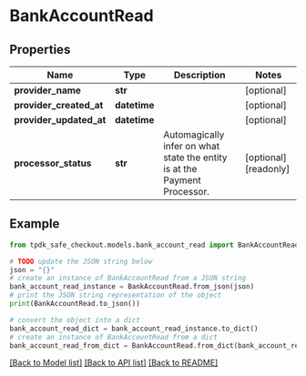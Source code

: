 # BankAccountRead



## Properties

Name | Type | Description | Notes
------------ | ------------- | ------------- | -------------
**provider_name** | **str** |  | [optional] 
**provider_created_at** | **datetime** |  | [optional] 
**provider_updated_at** | **datetime** |  | [optional] 
**processor_status** | **str** | Automagically infer on what state the entity is at the Payment Processor. | [optional] [readonly] 

## Example

```python
from tpdk_safe_checkout.models.bank_account_read import BankAccountRead

# TODO update the JSON string below
json = "{}"
# create an instance of BankAccountRead from a JSON string
bank_account_read_instance = BankAccountRead.from_json(json)
# print the JSON string representation of the object
print(BankAccountRead.to_json())

# convert the object into a dict
bank_account_read_dict = bank_account_read_instance.to_dict()
# create an instance of BankAccountRead from a dict
bank_account_read_from_dict = BankAccountRead.from_dict(bank_account_read_dict)
```
[[Back to Model list]](../README.md#documentation-for-models) [[Back to API list]](../README.md#documentation-for-api-endpoints) [[Back to README]](../README.md)


